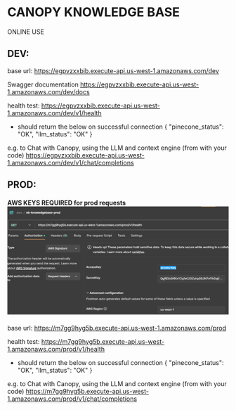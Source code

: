 # CANOPY KNOWLEDGE BASE

ONLINE USE
## DEV:
base url: https://egpvzxxbib.execute-api.us-west-1.amazonaws.com/dev

Swagger documentation
https://egpvzxxbib.execute-api.us-west-1.amazonaws.com/dev/docs

health test: https://egpvzxxbib.execute-api.us-west-1.amazonaws.com/dev/v1/health
- should return the below on successful connection
    {
    "pinecone_status": "OK",
    "llm_status": "OK"
    }

e.g. to Chat with Canopy, using the LLM and context engine (from with your code)
https://egpvzxxbib.execute-api.us-west-1.amazonaws.com/dev/v1/chat/completions


## PROD: 
#### AWS KEYS REQUIRED for prod requests ![img_1.png](img_1.png)
base url: https://m7gg9hyg5b.execute-api.us-west-1.amazonaws.com/prod

health test: https://m7gg9hyg5b.execute-api.us-west-1.amazonaws.com/prod/v1/health
- should return the below on successful connection
    {
    "pinecone_status": "OK",
    "llm_status": "OK"
    }

e.g. to Chat with Canopy, using the LLM and context engine (from with your code)
https://m7gg9hyg5b.execute-api.us-west-1.amazonaws.com/prod/v1/chat/completions
